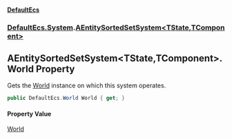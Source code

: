 #### [DefaultEcs](DefaultEcs.md 'DefaultEcs')
### [DefaultEcs.System](DefaultEcs.md#DefaultEcs.System 'DefaultEcs.System').[AEntitySortedSetSystem&lt;TState,TComponent&gt;](AEntitySortedSetSystem_TState,TComponent_.md 'DefaultEcs.System.AEntitySortedSetSystem<TState,TComponent>')

## AEntitySortedSetSystem<TState,TComponent>.World Property

Gets the [World](World.md 'DefaultEcs.World') instance on which this system operates.

```csharp
public DefaultEcs.World World { get; }
```

#### Property Value
[World](World.md 'DefaultEcs.World')
